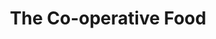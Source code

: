 ---
title: "The Co-operative Food"
url: /kettering/the-co-operative-food-high-street-2/
shop: convenience
---